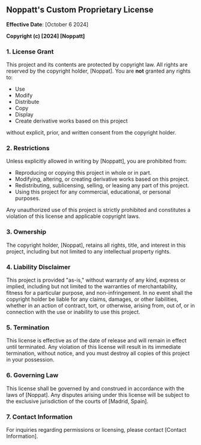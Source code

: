 ## Noppatt's Custom Proprietary License

**Effective Date**: [October 6 2024]

**Copyright (c) [2024] [Noppatt]**

### 1. License Grant

This project and its contents are protected by copyright law. All rights are reserved by the copyright holder, [Noppat]. You are **not** granted any rights to:
   - Use
   - Modify
   - Distribute
   - Copy
   - Display
   - Create derivative works based on this project

without explicit, prior, and written consent from the copyright holder.

### 2. Restrictions

Unless explicitly allowed in writing by [Noppatt], you are prohibited from:
   - Reproducing or copying this project in whole or in part.
   - Modifying, altering, or creating derivative works based on this project.
   - Redistributing, sublicensing, selling, or leasing any part of this project.
   - Using this project for any commercial, educational, or personal purposes.

Any unauthorized use of this project is strictly prohibited and constitutes a violation of this license and applicable copyright laws.

### 3. Ownership

The copyright holder, [Noppat], retains all rights, title, and interest in this project, including but not limited to any intellectual property rights.

### 4. Liability Disclaimer

This project is provided "as-is," without warranty of any kind, express or implied, including but not limited to the warranties of merchantability, fitness for a particular purpose, and non-infringement. In no event shall the copyright holder be liable for any claims, damages, or other liabilities, whether in an action of contract, tort, or otherwise, arising from, out of, or in connection with the use or inability to use this project.

### 5. Termination

This license is effective as of the date of release and will remain in effect until terminated. Any violation of this license will result in its immediate termination, without notice, and you must destroy all copies of this project in your possession.

### 6. Governing Law

This license shall be governed by and construed in accordance with the laws of [Noppat]. Any disputes arising under this license will be subject to the exclusive jurisdiction of the courts of [Madrid, Spain].

### 7. Contact Information

For inquiries regarding permissions or licensing, please contact [Contact Information].
